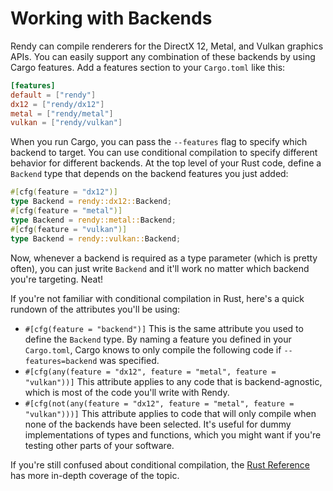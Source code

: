 # Working with Backends

Rendy can compile renderers for the DirectX 12, Metal, and Vulkan graphics APIs.
You can easily support any combination of these backends by using Cargo features.
Add a features section to your `Cargo.toml` like this:

```toml
[features]
default = ["rendy"]
dx12 = ["rendy/dx12"]
metal = ["rendy/metal"]
vulkan = ["rendy/vulkan"]
```

When you run Cargo, you can pass the `--features` flag to specify which backend to target.
You can use conditional compilation to specify different behavior for different backends.
At the top level of your Rust code, define a `Backend` type
that depends on the backend features you just added:

```rust
#[cfg(feature = "dx12")]
type Backend = rendy::dx12::Backend;
#[cfg(feature = "metal")]
type Backend = rendy::metal::Backend;
#[cfg(feature = "vulkan")]
type Backend = rendy::vulkan::Backend;
```

Now, whenever a backend is required as a type parameter (which is pretty often),
you can just write `Backend` and it'll work no matter which backend you're targeting.
Neat!

If you're not familiar with conditional compilation in Rust,
here's a quick rundown of the attributes you'll be using:

- `#[cfg(feature = "backend")]`
  This is the same attribute you used to define the `Backend` type.
  By naming a feature you defined in your `Cargo.toml`,
  Cargo knows to only compile the following code if `--features=backend` was specified.
- `#[cfg(any(feature = "dx12", feature = "metal", feature = "vulkan"))]`
  This attribute applies to any code that is backend-agnostic,
  which is most of the code you'll write with Rendy.
- `#[cfg(not(any(feature = "dx12", feature = "metal", feature = "vulkan")))]`
  This attribute applies to code that will only compile when none of the backends have been selected.
  It's useful for dummy implementations of types and functions,
  which you might want if you're testing other parts of your software.
  
If you're still confused about conditional compilation,
the [Rust Reference](rust-reference) has more in-depth coverage of the topic.

[rust-reference]: https://doc.rust-lang.org/reference/conditional-compilation.html
